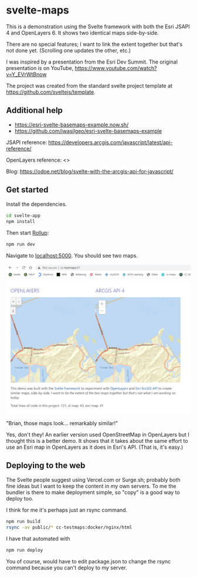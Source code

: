 # svelte-maps

This is a demonstration using the Svelte framework
with both the Esri JSAPI 4 and OpenLayers 6. It shows two identical maps side-by-side.

There are no special features; I want to link the extent together but that's not done yet. (Scrolling one updates the other, etc.)

I was inspired by a presentation from the Esri Dev Summit.
The original presentation is on YouTube, <https://www.youtube.com/watch?v=Y_EVrWtBnow>

The project was created from the standard svelte project template at <https://github.com/sveltejs/template>.

## Additional help

* <https://esri-svelte-basemaps-example.now.sh/>
* <https://github.com/jwasilgeo/esri-svelte-basemaps-example>

JSAPI reference: <https://developers.arcgis.com/javascript/latest/api-reference/>

OpenLayers reference: <>

Blog: <https://odoe.net/blog/svelte-with-the-arcgis-api-for-javascript/>

## Get started

Install the dependencies.

```bash
cd svelte-app
npm install
```

Then start [Rollup](https://rollupjs.org):

```bash
npm run dev
```

Navigate to [localhost:5000](http://localhost:5000). You should see two maps. 

![alt text](screenshots/main.png "Screenshot of app running in Chrome.")

"Brian, those maps look... remarkably similar!"

Yes, don't they! An earlier version used OpenStreetMap in OpenLayers but I thought this is a better demo. It shows that it takes about the same effort to use an Esri map in
OpenLayers as it does in Esri's API. (That is, it's easy.)

## Deploying to the web

The Svelte people suggest using Vercel.com or Surge.sh;
probably both fine ideas but I want to keep the content in my own servers.
To me the bundler is there to make deployment simple, so "copy" is a good way to deploy too.

I think for me it's perhaps just an rsync command.

```bash
npm run build
rsync -av public/* cc-testmaps:docker/nginx/html
```

I have that automated with

```bash
npm run deploy
```

You of course, would have to edit package.json to change the rsync
command because you can't deploy to my server.

